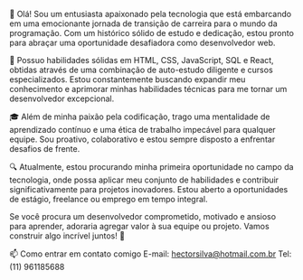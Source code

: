 👋 Olá! Sou um entusiasta apaixonado pela tecnologia que está embarcando em uma emocionante jornada de transição de carreira para o mundo da programação. Com um histórico sólido de estudo e dedicação, estou pronto para abraçar uma oportunidade desafiadora como desenvolvedor web.

💼 Possuo habilidades sólidas em HTML, CSS, JavaScript, SQL e React, obtidas através de uma combinação de auto-estudo diligente e cursos especializados. Estou constantemente buscando expandir meu conhecimento e aprimorar minhas habilidades técnicas para me tornar um desenvolvedor excepcional.

🎓 Além de minha paixão pela codificação, trago uma mentalidade de aprendizado contínuo e uma ética de trabalho impecável para qualquer equipe. Sou proativo, colaborativo e estou sempre disposto a enfrentar desafios de frente.

🔍 Atualmente, estou procurando minha primeira oportunidade no campo da tecnologia, onde possa aplicar meu conjunto de habilidades e contribuir significativamente para projetos inovadores. Estou aberto a oportunidades de estágio, freelance ou emprego em tempo integral.

Se você procura um desenvolvedor comprometido, motivado e ansioso para aprender, adoraria agregar valor à sua equipe ou projeto. Vamos construir algo incrível juntos! 🚀

📫 Como entrar em contato comigo E-mail: hectorsilva@hotmail.com.br Tel: (11) 961185688


